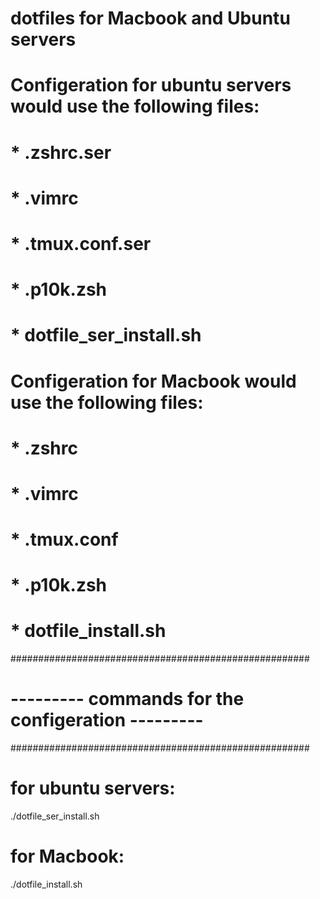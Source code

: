 # dotfiles for Macbook and Ubuntu servers

# Configeration for ubuntu servers would use the following files:
# * .zshrc.ser
# * .vimrc
# * .tmux.conf.ser
# * .p10k.zsh
# * dotfile_ser_install.sh

# Configeration for Macbook would use the following files:
# * .zshrc
# * .vimrc
# * .tmux.conf
# * .p10k.zsh
# * dotfile_install.sh

######################################################
# --------- commands for the configeration --------- #
######################################################
# for ubuntu servers:
./dotfile_ser_install.sh

# for Macbook:
./dotfile_install.sh
